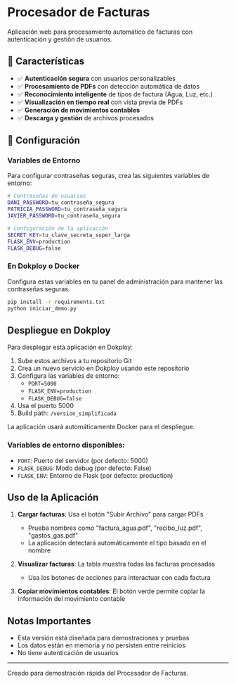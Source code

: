 # Procesador de Facturas

Aplicación web para procesamiento automático de facturas con autenticación y gestión de usuarios.

## 🚀 Características

- ✅ **Autenticación segura** con usuarios personalizables
- ✅ **Procesamiento de PDFs** con detección automática de datos
- ✅ **Reconocimiento inteligente** de tipos de factura (Agua, Luz, etc.)
- ✅ **Visualización en tiempo real** con vista previa de PDFs
- ✅ **Generación de movimientos contables**
- ✅ **Descarga y gestión** de archivos procesados

## 🔧 Configuración

### Variables de Entorno

Para configurar contraseñas seguras, crea las siguientes variables de entorno:

```bash
# Contraseñas de usuarios
DANI_PASSWORD=tu_contraseña_segura
PATRICIA_PASSWORD=tu_contraseña_segura  
JAVIER_PASSWORD=tu_contraseña_segura

# Configuración de la aplicación
SECRET_KEY=tu_clave_secreta_super_larga
FLASK_ENV=production
FLASK_DEBUG=false
```

### En Dokploy o Docker

Configura estas variables en tu panel de administración para mantener las contraseñas seguras.
```bash
pip install -r requirements.txt
python iniciar_demo.py
```

## Despliegue en Dokploy

Para desplegar esta aplicación en Dokploy:

1. Sube estos archivos a tu repositorio Git
2. Crea un nuevo servicio en Dokploy usando este repositorio
3. Configura las variables de entorno:
   - `PORT=5000`
   - `FLASK_ENV=production`
   - `FLASK_DEBUG=false`
4. Usa el puerto 5000
5. Build path: `/version_simplificada`

La aplicación usará automáticamente Docker para el despliegue.

### Variables de entorno disponibles:
- `PORT`: Puerto del servidor (por defecto: 5000)
- `FLASK_DEBUG`: Modo debug (por defecto: False)
- `FLASK_ENV`: Entorno de Flask (por defecto: production)

## Uso de la Aplicación

1. **Cargar facturas**: Usa el botón "Subir Archivo" para cargar PDFs
   - Prueba nombres como "factura_agua.pdf", "recibo_luz.pdf", "gastos_gas.pdf"
   - La aplicación detectará automáticamente el tipo basado en el nombre

2. **Visualizar facturas**: La tabla muestra todas las facturas procesadas
   - Usa los botones de acciones para interactuar con cada factura

3. **Copiar movimientos contables**: El botón verde permite copiar la información del movimiento contable

## Notas Importantes

- Esta versión está diseñada para demostraciones y pruebas
- Los datos están en memoria y no persisten entre reinicios
- No tiene autenticación de usuarios

---

Creado para demostración rápida del Procesador de Facturas.
